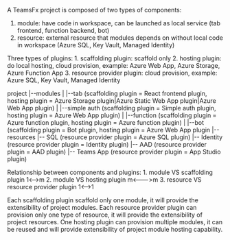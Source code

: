 A TeamsFx project is composed of two types of components:
  1. module: have code in workspace, can be launched as local service (tab frontend, function backend, bot)
  2. resource: external resource that modules depends on without local code in workspace (Azure SQL, Key Vault, Managed Identity) 

Three types of plugins: 
	1. scaffolding plugin: scaffold only
	2. hosting plugin: do local hosting, cloud provision, example: Azure Web App, Azure Storage, Azure Function App
	3. resource provider plugin: cloud provision, example: Azure SQL, Key Vault, Managed Identity

project
  |--modules
  |   |--tab (scaffolding plugin = React frontend plugin, hosting plugin = Azure Storage plugin|Azure Static Web App plugin|Azure Web App plugin)
  |	  |--simple auth (scaffolding plugin = Simple auth plugin, hosting plugin = Azure Web App plugin)
  |	  |--function (scaffolding plugin = Azure function plugin, hosting plugin = Azure function plugin)
  |		|--bot (scaffolding plugin = Bot plugin, hosting plugin = Azure Web App plugin
  |--resources
	    |-- SQL (resource provider plugin = Azure SQL plugin)
	    |-- Identity (resource provider plugin = Identity plugin)
	    |-- AAD (resource provider plugin = AAD plugin)
	    |-- Teams App (resource provider plugin = App Studio plugin)
	
Relationship between components and plugins:
	1. module VS scaffolding plugin 1<-->m
	2. module VS hosting plugin m<--->m
	3. resource VS resource provider plugin 1<-->1

Each scaffolding plugin scaffold only one module, it will provide the extensibility of project modules.
Each resource provider plugin can provision only one type of resource, it will provide the extensibility of project resources.
One hosting plugin can provision multiple modules, it can be reused and will provide extensibility of project module hosting capability.